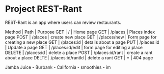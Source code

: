 # Project REST-Rant

REST-Rant is an app where users can review restaurants.

Method | Path       |  Purpose
GET    |    /       |   Home page
GET    | /places    |   Places index page
POST   | /places    |   create new place
GET    | /places/new  |   Form page for creating a new place
GET    | /places:id    |   details about a page
PUT    | /places:id    |   Update a page
GET    | /places:id/edit    |   form page for editing a place
DELETE | /places:id  |  delete a place
POST   | /places:id/rant   |   create a rant about a place
DELTE  | /places:id/rantId   |   delete a rant
GET    |  *  |  404 page



Jamba Juice - Burbank - California - smoothies - im